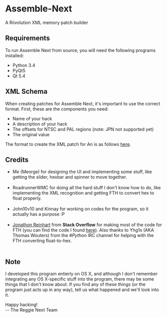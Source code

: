 # Assemble-Next
A Riivolution XML memory patch builder

<h2>Requirements</h2>
To run Assemble Next from source, you will need the following programs installed:
<ul>
<li>Python 3.4</li>
<li>PyQt5</li>
<li>Qt 5.4</li>
</ul>

<h2>XML Schema</h2>
When creating patches for Assemble Next, it's important to use the correct format. First, these are the components you need:
<ul>
<li>Name of your hack</li>
<li>A description of your hack</li>
<li>The offsets for NTSC and PAL regions (note: JPN not supported yet)</li>
<li>The original value</li>
</ul>

The format to create the XML patch for An is as follows <a href=https://bpaste.net/show/b6ac0ca5cfb2>here</a>.<br>

<h2>Credits</h2>
<ul>
<li>Me (Meorge) for designing the UI and implementing some stuff, like getting the slider, hexbar and spinner to move together.</li><br>
<li>RoadrunnerWMC for doing all the hard stuff I don't know how to do, like implementing the XML recognition and getting FTH to convert hex to float properly.</li> <br>
<li>John10v10 and Kinnay for working on codes for the program, so it actually has a purpose :P</li><br>
<li><a href=http://stackoverflow.com/users/119527/jonathon-reinhart>Jonathon Reinhart</a> from <b>Stack Overflow</b> for making most of the code for FTH (you can find the code I found <a href=http://stackoverflow.com/questions/23624212/how-to-convert-a-float-into-hex>here</a>). Also thanks to Yhg1s (AKA Thomas Wouters) from the <i>#Python</i> IRC channel for helping with the FTH converting float-to-hex.</li><br>
</ul>

<h2>Note</h2>
I developed this program entierly on OS X, and although I don't remember integrating any OS X-specific stuff into the program, there may be some things that I don't know about. If you find any of these things (or the program just acts up in any way), tell us what happened and we'll look into it.


Happy hacking!<br>
-- The Reggie Next Team
